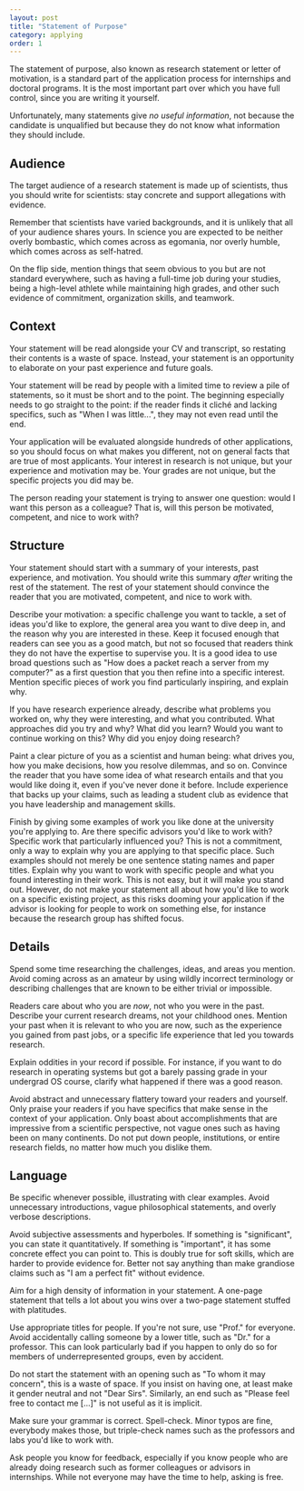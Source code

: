 ```yaml
---
layout: post
title: "Statement of Purpose"
category: applying
order: 1
---
```


The statement of purpose, also known as research statement or letter of motivation, is a standard part of the application process for internships and doctoral programs.
It is the most important part over which you have full control, since you are writing it yourself.

Unfortunately, many statements give _no useful information_, not because the candidate is unqualified but because they do not know what information they should include.


## Audience

The target audience of a research statement is made up of scientists, thus you should write for scientists: stay concrete and support allegations with evidence.

Remember that scientists have varied backgrounds, and it is unlikely that all of your audience shares yours.
In science you are expected to be neither overly bombastic, which comes across as egomania, nor overly humble, which comes across as self-hatred.

On the flip side, mention things that seem obvious to you but are not standard everywhere, such as having a full-time job during your studies,
being a high-level athlete while maintaining high grades, and other such evidence of commitment, organization skills, and teamwork.


## Context

Your statement will be read alongside your CV and transcript, so restating their contents is a waste of space.
Instead, your statement is an opportunity to elaborate on your past experience and future goals.

Your statement will be read by people with a limited time to review a pile of statements, so it must be short and to the point.
The beginning especially needs to go straight to the point: if the reader finds it cliché and lacking specifics, such as "When I was little...", they may not even read until the end.

Your application will be evaluated alongside hundreds of other applications, so you should focus on what makes you different, not on general facts that are true of most applicants.
Your interest in research is not unique, but your experience and motivation may be. Your grades are not unique, but the specific projects you did may be.

The person reading your statement is trying to answer one question: would I want this person as a colleague?
That is, will this person be motivated, competent, and nice to work with?


## Structure

Your statement should start with a summary of your interests, past experience, and motivation. You should write this summary _after_ writing the rest of the statement.
The rest of your statement should convince the reader that you are motivated, competent, and nice to work with.

Describe your motivation: a specific challenge you want to tackle, a set of ideas you'd like to explore, the general area you want to dive deep in, and the reason why you are interested in these.
Keep it focused enough that readers can see you as a good match, but not so focused that readers think they do not have the expertise to supervise you.
It is a good idea to use broad questions such as "How does a packet reach a server from my computer?" as a first question that you then refine into a specific interest.
Mention specific pieces of work you find particularly inspiring, and explain why.

If you have research experience already, describe what problems you worked on, why they were interesting, and what you contributed.
What approaches did you try and why? What did you learn? Would you want to continue working on this? Why did you enjoy doing research?

Paint a clear picture of you as a scientist and human being: what drives you, how you make decisions, how you resolve dilemmas, and so on.
Convince the reader that you have some idea of what research entails and that you would like doing it, even if you've never done it before.
Include experience that backs up your claims, such as leading a student club as evidence that you have leadership and management skills.

Finish by giving some examples of work you like done at the university you're applying to. Are there specific advisors you'd like to work with?
Specific work that particularly influenced you? This is not a commitment, only a way to explain why you are applying to that specific place.
Such examples should not merely be one sentence stating names and paper titles. Explain why you want to work with specific people and
what you found interesting in their work. This is not easy, but it will make you stand out.
However, do not make your statement all about how you'd like to work on a specific existing project, as this risks dooming your application
if the advisor is looking for people to work on something else, for instance because the research group has shifted focus.


## Details

Spend some time researching the challenges, ideas, and areas you mention.
Avoid coming across as an amateur by using wildly incorrect terminology or describing challenges that are known to be either trivial or impossible.

Readers care about who you are _now_, not who you were in the past. Describe your current research dreams, not your childhood ones.
Mention your past when it is relevant to who you are now, such as the experience you gained from past jobs, or a specific life experience that led you towards research.

Explain oddities in your record if possible.
For instance, if you want to do research in operating systems but got a barely passing grade in your undergrad OS course, clarify what happened if there was a good reason.

Avoid abstract and unnecessary flattery toward your readers and yourself.
Only praise your readers if you have specifics that make sense in the context of your application.
Only boast about accomplishments that are impressive from a scientific perspective, not vague ones such as having been on many continents.
Do not put down people, institutions, or entire research fields, no matter how much you dislike them.


## Language

Be specific whenever possible, illustrating with clear examples.
Avoid unnecessary introductions, vague philosophical statements, and overly verbose descriptions.

Avoid subjective assessments and hyperboles. If something is "significant", you can state it quantitatively.
If something is "important", it has some concrete effect you can point to.
This is doubly true for soft skills, which are harder to provide evidence for.
Better not say anything than make grandiose claims such as "I am a perfect fit" without evidence.

Aim for a high density of information in your statement.
A one-page statement that tells a lot about you wins over a two-page statement stuffed with platitudes.

Use appropriate titles for people. If you're not sure, use "Prof." for everyone.
Avoid accidentally calling someone by a lower title, such as "Dr." for a professor.
This can look particularly bad if you happen to only do so for members of underrepresented groups, even by accident.

Do not start the statement with an opening such as "To whom it may concern", this is a waste of space.
If you insist on having one, at least make it gender neutral and not "Dear Sirs".
Similarly, an end such as "Please feel free to contact me [...]" is not useful as it is implicit.

Make sure your grammar is correct. Spell-check.
Minor typos are fine, everybody makes those, but triple-check names such as the professors and labs you'd like to work with.

Ask people you know for feedback, especially if you know people who are already doing research such as former colleagues or advisors in internships.
While not everyone may have the time to help, asking is free.
